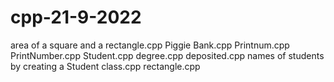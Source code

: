 # cpp-21-9-2022
area of a square and a rectangle.cpp
Piggie Bank.cpp
Printnum.cpp
PrintNumber.cpp
Student.cpp
degree.cpp
deposited.cpp
names of students by creating a Student class.cpp
rectangle.cpp
